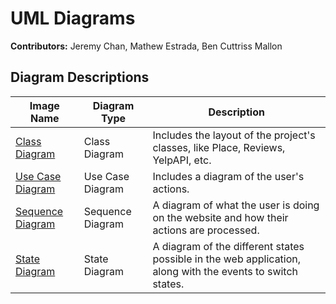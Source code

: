 # UML Diagrams

**Contributors:** Jeremy Chan, Mathew Estrada, Ben Cuttriss Mallon

## Diagram Descriptions

| Image Name | Diagram Type | Description |
|------------|--------------|-------------|
| [Class Diagram](./ClassDiagram.drawio.pdf) | Class Diagram | Includes the layout of the project's classes, like Place, Reviews, YelpAPI, etc. |
| [Use Case Diagram](./UseCaseDiagram.pdf) | Use Case Diagram | Includes a diagram of the user's actions. |
| [Sequence Diagram](./SequenceDiagram.pdf) | Sequence Diagram | A diagram of what the user is doing on the website and how their actions are processed. |
| [State Diagram](./stateDiagram.pdf) | State Diagram | A diagram of the different states possible in the web application, along with the events to switch states. |
